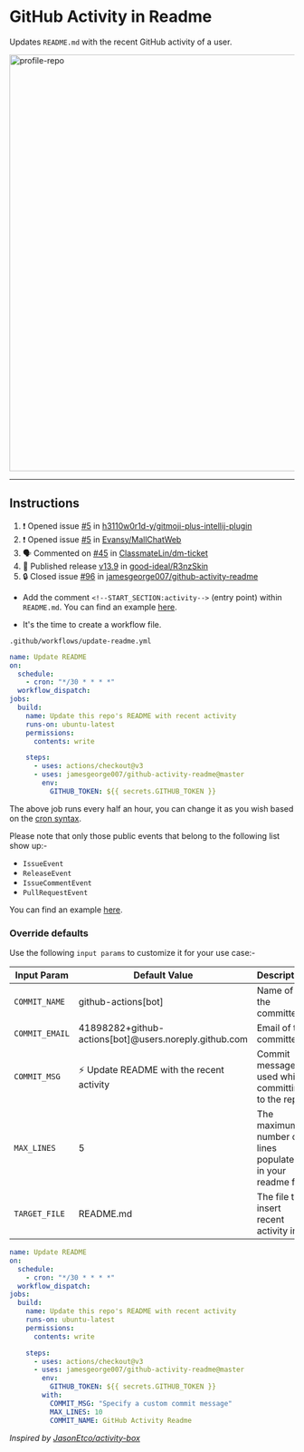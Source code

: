 
# GitHub Activity in Readme


Updates `README.md` with the recent GitHub activity of a user.

<img width="735" alt="profile-repo" src="https://user-images.githubusercontent.com/25279263/87703301-3aa4a500-c7b8-11ea-8eb6-245121997a7b.png">

---

## Instructions

<!--START_SECTION:activity-->
1. ❗ Opened issue [#5](https://github.com/h3110w0r1d-y/gitmoji-plus-intellij-plugin/issues/5) in [h3110w0r1d-y/gitmoji-plus-intellij-plugin](https://github.com/h3110w0r1d-y/gitmoji-plus-intellij-plugin)
2. ❗ Opened issue [#5](https://github.com/Evansy/MallChatWeb/issues/5) in [Evansy/MallChatWeb](https://github.com/Evansy/MallChatWeb)
3. 🗣 Commented on [#45](https://github.com/ClassmateLin/dm-ticket/issues/45#issuecomment-1567699144) in [ClassmateLin/dm-ticket](https://github.com/ClassmateLin/dm-ticket)
4. 🚀 Published release [v13.9](https://github.com/good-ideal/R3nzSkin/releases/tag/13.9) in [good-ideal/R3nzSkin](https://github.com/good-ideal/R3nzSkin)
5. 🔒 Closed issue [#96](https://github.com/jamesgeorge007/github-activity-readme/issues/96) in [jamesgeorge007/github-activity-readme](https://github.com/jamesgeorge007/github-activity-readme)
<!--END_SECTION:activity-->

- Add the comment `<!--START_SECTION:activity-->` (entry point) within `README.md`. You can find an example [here](https://github.com/jamesgeorge007/jamesgeorge007/blob/master/README.md).

- It's the time to create a workflow file.

`.github/workflows/update-readme.yml`

```yml
name: Update README
on:
  schedule:
    - cron: "*/30 * * * *"
  workflow_dispatch:
jobs:
  build:
    name: Update this repo's README with recent activity
    runs-on: ubuntu-latest
    permissions:
      contents: write

    steps:
      - uses: actions/checkout@v3
      - uses: jamesgeorge007/github-activity-readme@master
        env:
          GITHUB_TOKEN: ${{ secrets.GITHUB_TOKEN }}
```

The above job runs every half an hour, you can change it as you wish based on the [cron syntax](https://jasonet.co/posts/scheduled-actions/#the-cron-syntax).

Please note that only those public events that belong to the following list show up:-

- `IssueEvent`
- `ReleaseEvent`
- `IssueCommentEvent`
- `PullRequestEvent`

You can find an example [here](https://github.com/jamesgeorge007/jamesgeorge007/blob/master/.github/workflows/update-readme.yml).

### Override defaults

Use the following `input params` to customize it for your use case:-

| Input Param    | Default Value                                         | Description                                               |
| -------------- | ----------------------------------------------------- | --------------------------------------------------------- |
| `COMMIT_NAME`  | github-actions[bot]                                   | Name of the committer                                     |
| `COMMIT_EMAIL` | 41898282+github-actions[bot]@users.noreply.github.com | Email of the committer                                    |
| `COMMIT_MSG`   | :zap: Update README with the recent activity          | Commit message used while committing to the repo          |
| `MAX_LINES`    | 5                                                     | The maximum number of lines populated in your readme file |
| `TARGET_FILE`  | README.md                                             | The file to insert recent activity into                   |

```yml
name: Update README
on:
  schedule:
    - cron: "*/30 * * * *"
  workflow_dispatch:
jobs:
  build:
    name: Update this repo's README with recent activity
    runs-on: ubuntu-latest
    permissions:
      contents: write

    steps:
      - uses: actions/checkout@v3
      - uses: jamesgeorge007/github-activity-readme@master
        env:
          GITHUB_TOKEN: ${{ secrets.GITHUB_TOKEN }}
        with:
          COMMIT_MSG: "Specify a custom commit message"
          MAX_LINES: 10
          COMMIT_NAME: GitHub Activity Readme
```

_Inspired by [JasonEtco/activity-box](https://github.com/JasonEtco/activity-box)_

